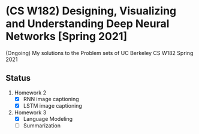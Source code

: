 # (CS W182) Designing, Visualizing and Understanding Deep Neural Networks [Spring 2021]

(Ongoing) My solutions to the Problem sets of UC Berkeley CS W182 Spring 2021

## Status
1. Homework 2
    - [x] RNN image captioning
    - [x] LSTM image captioning
2. Homework 3
    - [x] Language Modeling
    - [ ] Summarization
